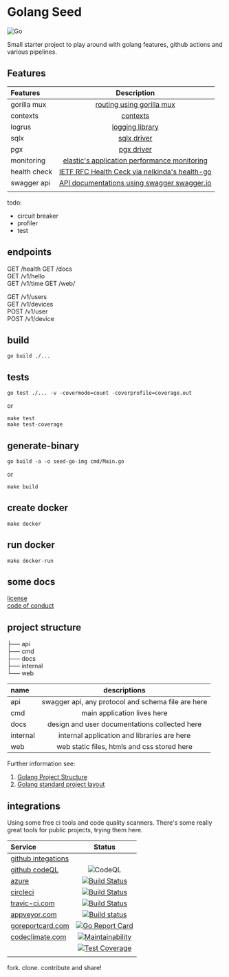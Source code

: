 # Golang Seed

![Go](https://github.com/sapiderman/seed-go/workflows/Go/badge.svg)  

Small starter project to play around with golang features, github actions and various pipelines.  

## Features

| Features          | Description                                                 |  
| :-----------------| :---------------------------------------------------------: |  
| gorilla mux       | [routing using gorilla mux](https://github.com/gorilla/mux) |  
| contexts          | [contexts](https://golang.org/pkg/context/)                 |  
| logrus            | [logging library](https://github.com/sirupsen/logrus)       |  
| sqlx              | [sqlx driver](https://github.com/jmoiron/sqlx)              |  
| pgx               | [pgx driver](https://github.com/jackc/pgx)                  |  
| monitoring        | [elastic's application performance monitoring](https://www.elastic.co/guide/en/apm/agent/go/1.x/getting-started.html) |  
| health check | [IETF RFC Health Ceck via nelkinda's health-go](https://tools.ietf.org/id/draft-inadarei-api-health-check-04.html) |  
| swagger api       | [API documentations using swagger swagger.io](https://swagger.io/specification/) |  
| | |  

todo:  

- circuit breaker  
- profiler  
- test

## endpoints

GET /health 
GET /docs   
GET /v1/hello  
GET /v1/time 
GET /web/ 

GET /v1/users  
GET /v1/devices  
POST /v1/user  
POST /v1/device  

## build

`go build ./...`  

## tests

`go test ./... -v -covermode=count -coverprofile=coverage.out`  

or  

`make test`  
`make test-coverage`  

## generate-binary

`go build -a -o seed-go-img cmd/Main.go`  
  
or  
  
`make build`  

## create docker

`make docker`  

## run docker  

`make docker-run`  

## some docs  

[license](./LICENSE)  
[code of conduct](./code_of_conduct.md)  

## project structure


├── api  
├── cmd  
├── docs  
├── internal  
└── web   
   
| name          | descriptions                                       |  
| :------------ | :------------------------------------------------: |
| api           | swagger api, any protocol and schema file are here |  
| cmd           | main application lives here                        |  
| docs          | design and user documentations collected here      |  
| internal      | internal application and libraries are here        |  
| web           | web static files, htmls and css stored here        |  
  
Further information see:  
1. [Golang Project Structure](https://tutorialedge.net/golang/go-project-structure-best-practices)  
2. [Golang standard project layout ](https://github.com/golang-standards/project-layout)  

## integrations  

Using some free ci tools and code quality scanners.  There's some really great tools for public projects, trying them here.

| Service           | Status                                               |
| :-------------    | :-----------------------------------:                 |
| [github integations](www.github.com/features/actions)     |               |
| [github codeQL](![CodeQL](https://github.com/sapiderman/seed-go/workflows/CodeQL/badge.svg)) | ![CodeQL](https://github.com/sapiderman/seed-go/workflows/CodeQL/badge.svg) |
| [azure](dev.azure.com) | [![Build Status](https://dev.azure.com/sapiderman/seed-go/_apis/build/status/sapiderman.seed-go?branchName=master)](https://dev.azure.com/sapiderman/seed-go/_build/latest?definitionId=1&branchName=master)               |
| [circleci](circleci.com) | [![Build Status](https://travis-ci.com/sapiderman/seed-go.svg?branch=master)](https://travis-ci.com/sapiderman/seed-go) |
| [travic-ci.com](https://travis-ci.com) |[![Build Status](https://travis-ci.com/sapiderman/seed-go.svg?branch=master)](https://travis-ci.com/sapiderman/seed-go)             |
| [appveyor.com](https://appveyor.com) | [![Build status](https://ci.appveyor.com/api/projects/status/dd8phuty1k4n4v23/branch/master?svg=true)](https://ci.appveyor.com/project/Budhi/seed-go/branch/master) |
| [goreportcard.com](https://goreportcard.com)  | [![Go Report Card](https://goreportcard.com/badge/github.com/sapiderman/seed-go)](https://goreportcard.com/report/github.com/sapiderman/seed-go)             |
| [codeclimate.com](https://www.codeclimate.com) | [![Maintainability](https://api.codeclimate.com/v1/badges/a99a88d28ad37a79dbf6/maintainability)](https://codeclimate.com/github/codeclimate/codeclimate/maintainability) |
|                   | [![Test Coverage](https://api.codeclimate.com/v1/badges/a99a88d28ad37a79dbf6/test_coverage)](https://codeclimate.com/github/codeclimate/codeclimate/test_coverage)             |  
| | |  

fork. clone. contribute and share!  
